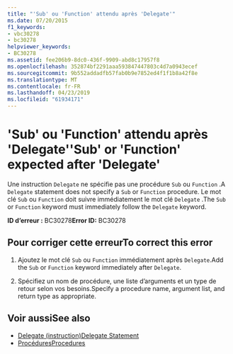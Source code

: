 ```yaml
---
title: "'Sub' ou 'Function' attendu après 'Delegate'"
ms.date: 07/20/2015
f1_keywords:
- vbc30278
- bc30278
helpviewer_keywords:
- BC30278
ms.assetid: fee206b9-8dc0-436f-9909-abd8c17957f8
ms.openlocfilehash: 352874bf2291aaa593847447803c4d7a0943ecef
ms.sourcegitcommit: 9b552addadfb57fab0b9e7852ed4f1f1b8a42f8e
ms.translationtype: MT
ms.contentlocale: fr-FR
ms.lasthandoff: 04/23/2019
ms.locfileid: "61934171"
---
```

# <a name="sub-or-function-expected-after-delegate"></a><span data-ttu-id="d70a0-102">'Sub' ou 'Function' attendu après 'Delegate'</span><span class="sxs-lookup"><span data-stu-id="d70a0-102">'Sub' or 'Function' expected after 'Delegate'</span></span>
<span data-ttu-id="d70a0-103">Une instruction `Delegate` ne spécifie pas une procédure `Sub` ou `Function` .</span><span class="sxs-lookup"><span data-stu-id="d70a0-103">A `Delegate` statement does not specify a `Sub` or `Function` procedure.</span></span> <span data-ttu-id="d70a0-104">Le mot clé `Sub` ou `Function` doit suivre immédiatement le mot clé `Delegate` .</span><span class="sxs-lookup"><span data-stu-id="d70a0-104">The `Sub` or `Function` keyword must immediately follow the `Delegate` keyword.</span></span>  
  
 <span data-ttu-id="d70a0-105">**ID d’erreur :** BC30278</span><span class="sxs-lookup"><span data-stu-id="d70a0-105">**Error ID:** BC30278</span></span>  
  
## <a name="to-correct-this-error"></a><span data-ttu-id="d70a0-106">Pour corriger cette erreur</span><span class="sxs-lookup"><span data-stu-id="d70a0-106">To correct this error</span></span>  
  
1. <span data-ttu-id="d70a0-107">Ajoutez le mot clé `Sub` ou `Function` immédiatement après `Delegate`.</span><span class="sxs-lookup"><span data-stu-id="d70a0-107">Add the `Sub` or `Function` keyword immediately after `Delegate`.</span></span>  
  
2. <span data-ttu-id="d70a0-108">Spécifiez un nom de procédure, une liste d’arguments et un type de retour selon vos besoins.</span><span class="sxs-lookup"><span data-stu-id="d70a0-108">Specify a procedure name, argument list, and return type as appropriate.</span></span>  
  
## <a name="see-also"></a><span data-ttu-id="d70a0-109">Voir aussi</span><span class="sxs-lookup"><span data-stu-id="d70a0-109">See also</span></span>

- [<span data-ttu-id="d70a0-110">Delegate (instruction)</span><span class="sxs-lookup"><span data-stu-id="d70a0-110">Delegate Statement</span></span>](../../visual-basic/language-reference/statements/delegate-statement.md)
- [<span data-ttu-id="d70a0-111">Procédures</span><span class="sxs-lookup"><span data-stu-id="d70a0-111">Procedures</span></span>](../../visual-basic/programming-guide/language-features/procedures/index.md)
